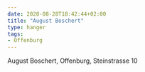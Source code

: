 ```yaml
---
date: 2020-08-28T18:42:44+02:00
title: "August Boschert"
type: hanger
tags:
- Offenburg
---
```

August Boschert, Offenburg, Steinstrasse 10
